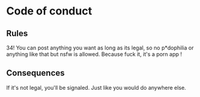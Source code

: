 # Code of conduct

## Rules
34! You can post anything you want as long as its legal, so no p*dophilia or anything like that but nsfw is allowed. Because fuck it, it's a porn app !

## Consequences
If it's not legal, you'll be signaled. Just like you would do anywhere else.
